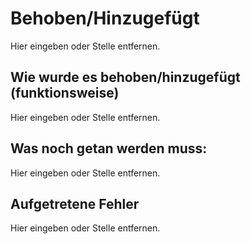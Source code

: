 # Behoben/Hinzugefügt
Hier eingeben oder Stelle entfernen.
<br />

## Wie wurde es behoben/hinzugefügt (funktionsweise)
Hier eingeben oder Stelle entfernen.
<br />

## Was noch getan werden muss:
Hier eingeben oder Stelle entfernen.
<br />

## Aufgetretene Fehler
Hier eingeben oder Stelle entfernen.
<br />
